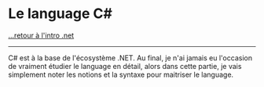 # Le language C#

[...retour à l'intro .net](../intro.md)

---

C# est à la base de l'écosystème .NET. Au final, je n'ai jamais eu l'occasion de vraiment étudier le language en détail, alors dans cette partie, je vais simplement noter les notions et la syntaxe pour maitriser le language. 

